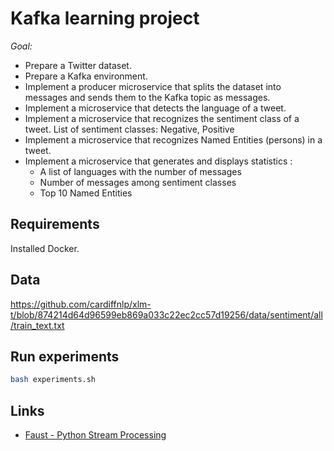 # Kafka learning project

*Goal:* 

- Prepare a Twitter dataset.
- Prepare a Kafka environment.
- Implement a producer microservice that splits the dataset into messages and sends them to the Kafka topic as messages.
- Implement a microservice that detects the language of a tweet.
- Implement a microservice that recognizes the sentiment class of a tweet. List of sentiment classes: Negative, Positive
- Implement a microservice that recognizes Named Entities (persons) in a tweet.
- Implement a microservice that generates and displays statistics :
    - A list of languages with the number of messages
    - Number of messages among sentiment classes
    - Top 10 Named Entities




## Requirements

Installed Docker.

## Data

https://github.com/cardiffnlp/xlm-t/blob/874214d64d96599eb869a033c22ec2cc57d19256/data/sentiment/all/train_text.txt

## Run experiments

```bash
bash experiments.sh
```

## Links

- [Faust - Python Stream Processing](https://faust.readthedocs.io/en/latest/index.html)

